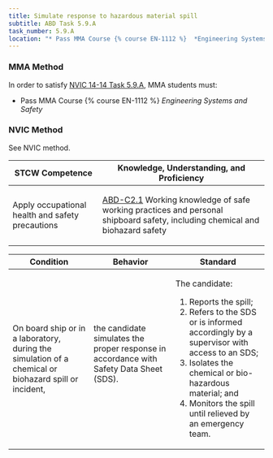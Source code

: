 ```yaml
---
title: Simulate response to hazardous material spill
subtitle: ABD Task 5.9.A 
task_number: 5.9.A
location: "* Pass MMA Course {% course EN-1112 %}  *Engineering Systems and Safety*" 
---
```



### MMA Method

In order to satisfy  [NVIC 14-14  Task  5.9.A]({{site.baseurl}}/assets/images/nvic-14-14.pdf), MMA students must:

* Pass MMA Course {% course EN-1112 %}  *Engineering Systems and Safety*


### NVIC Method

<a onclick="togglevisibility('nvic_methods')" >See NVIC method.</a>

<div id='nvic_methods' class='hide'>

<table>
<thead>
<tr>
<th class='forty'> STCW Competence </th>
<th class='sixty'> Knowledge, Understanding, and Proficiency </th>
</tr>
</thead>




<tbody>
<tr><td markdown='1'>

Apply occupational health and safety precautions

</td><td markdown='1'>

[ABD-C2.1]({{site.baseurl}}/tables/25.html#ABD-C2.1) Working knowledge of safe working practices and personal shipboard safety, including chemical and biohazard safety

</td></tr>


</tbody>
</table>


<table>
<thead>
<tr><th class='twenty'>  Condition </th><th class='twenty'> Behavior </th><th  class='sixty'>Standard </th></tr>
</thead>
<tbody >



<tr><td markdown='1'>

On board ship or in a laboratory, during the simulation of a chemical or biohazard spill or incident,

</td><td markdown='1'>

the candidate simulates the proper response in accordance with Safety Data Sheet (SDS).

<br>

<div class="tooltip">
<span class="tooltiptext">
</span>
</div>


</td><td markdown='1'>

The candidate:

1. Reports the spill;
2. Refers to the SDS or is informed accordingly by a supervisor with access to an SDS;
3. Isolates the chemical or bio-hazardous material; and
4. Monitors the spill until relieved by an emergency team. 

</td></tr>
</tbody>
</table>
</div>
